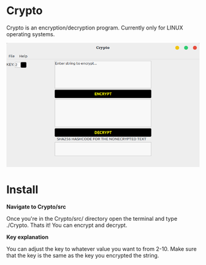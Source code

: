 # Crypto
Crypto is an encryption/decryption program. Currently only for LINUX operating systems.

![](/images/sample.png)

# Install

**Navigate to Crypto/src**

Once you're in the Crypto/src/ directory open the terminal and type ./Crypto.
Thats it! You can encrypt and decrypt.

**Key explanation**

You can adjust the key to whatever value you want to from 2-10. Make sure that
the key is the same as the key you encrypted the string.

